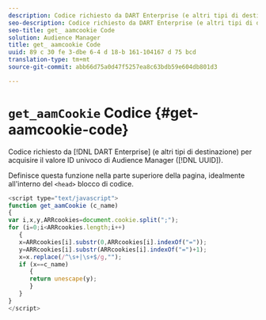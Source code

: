 ```yaml
---
description: Codice richiesto da DART Enterprise (e altri tipi di destinazione) per acquisire il valore ID univoco di Audience Manager (UUID).
seo-description: Codice richiesto da DART Enterprise (e altri tipi di destinazione) per acquisire il valore ID univoco di Audience Manager (UUID).
seo-title: get_ aamcookie Code
solution: Audience Manager
title: get_ aamcookie Code
uuid: 89 c 30 fe 3-dbe 6-4 d 18-b 161-104167 d 75 bcd
translation-type: tm+mt
source-git-commit: abb66d75a0d47f5257ea8c63bdb59e604db801d3

---
```



# `get_aamCookie` Codice {#get-aamcookie-code}

Codice richiesto da [!DNL DART Enterprise] (e altri tipi di destinazione) per acquisire il valore ID univoco di Audience Manager ([!DNL UUID]).

Definisce questa funzione nella parte superiore della pagina, idealmente all&#39;interno del `<head>` blocco di codice.

<!-- r_aam_de_cookie.xml -->

```js
<script type="text/javascript">
function get_aamCookie (c_name)
{
var i,x,y,ARRcookies=document.cookie.split(";");
for (i=0;i<ARRcookies.length;i++)
   {
   x=ARRcookies[i].substr(0,ARRcookies[i].indexOf("="));
   y=ARRcookies[i].substr(ARRcookies[i].indexOf("=")+1);
   x=x.replace(/^\s+|\s+$/g,"");
   if (x==c_name)
      { 
      return unescape(y);
      }
   }
}
</script>
```
